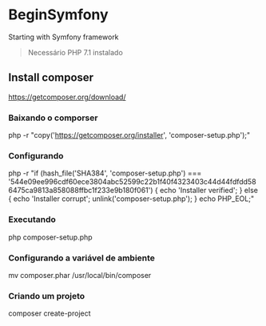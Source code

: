 # BeginSymfony
Starting with Symfony framework 

>Necessário PHP 7.1 instalado

## Install composer
https://getcomposer.org/download/

### Baixando o comporser
  php -r "copy('https://getcomposer.org/installer', 'composer-setup.php');"

### Configurando
  php -r "if (hash_file('SHA384', 'composer-setup.php') === '544e09ee996cdf60ece3804abc52599c22b1f40f4323403c44d44fdfdd586475ca9813a858088ffbc1f233e9b180f061') { echo 'Installer verified'; } else { echo 'Installer corrupt'; unlink('composer-setup.php'); } echo PHP_EOL;"
  
### Executando
php composer-setup.php

### Configurando a variável de ambiente
  mv composer.phar /usr/local/bin/composer
  
### Criando um projeto
  composer create-project <nome do projeto>
  
